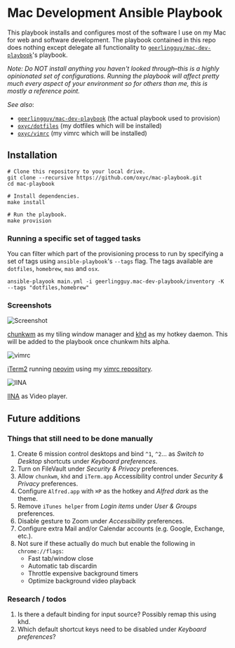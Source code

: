 # Mac Development Ansible Playbook

This playbook installs and configures most of the software I use on my Mac for web and software development. The playbook contained in this repo does nothing except delegate all functionality to [`geerlingguy/mac-dev-playbook`](https://github.com/geerlingguy/mac-dev-playbook)'s playbook.

*Note: Do NOT install anything you haven't looked through–this is a highly opinionated set of configurations. Running the playbook will affect pretty much every aspect of your environment so for others than me, this is mostly a reference point.*

*See also*:

- [`geerlingguy/mac-dev-playbook`](https://github.com/geerlingguy/mac-dev-playbook) (the actual playbook used to provision)
- [`oxyc/dotfiles`](https://github.com/oxyc/dotfiles) (my dotfiles which will be installed)
- [`oxyc/vimrc`](https://github.com/oxyc/vimrc) (my vimrc which will be installed)

## Installation

    # Clone this repository to your local drive.
    git clone --recursive https://github.com/oxyc/mac-playbook.git
    cd mac-playbook

    # Install dependencies.
    make install

    # Run the playbook.
    make provision

### Running a specific set of tagged tasks

You can filter which part of the provisioning process to run by specifying a set of tags using `ansible-playbook`'s `--tags` flag. The tags available are `dotfiles`, `homebrew`, `mas` and `osx`.

    ansible-playook main.yml -i geerlingguy.mac-dev-playbook/inventory -K --tags "dotfiles,homebrew"

### Screenshots

![Screenshot](http://i.imgur.com/XJjQx0C.jpg)

[chunkwm](https://github.com/koekeishiya/chunkwm) as my tiling window manager and [khd](https://github.com/koekeishiya/khd) as my hotkey daemon. This will be added to the playbook once chunkwm hits alpha.

![vimrc](http://i.imgur.com/MFYk8fT.jpg)

[iTerm2](https://www.iterm2.com/) running [neovim](https://neovim.io/) using my [vimrc repository](https://github.com/oxyc/vimrc).

![IINA](http://i.imgur.com/doIWf0i.jpg)

[IINA](https://lhc70000.github.io/iina/) as Video player.

## Future additions

### Things that still need to be done manually

1. Create 6 mission control desktops and bind `^1`, `^2`… as _Switch to Desktop_ shortcuts under _Keyboard preferences_.
1. Turn on FileVault under _Security & Privacy_ preferences.
1. Allow `chunkwm`, `khd` and `iTerm.app` Accessibility control under _Security & Privacy_ preferences.
1. Configure `Alfred.app` with `⌘P` as the hotkey and _Alfred dark_ as the theme.
1. Remove `iTunes helper` from _Login items_ under _User & Groups_ preferences.
1. Disable gesture to Zoom under _Accessibility_ preferences.
1. Configure extra Mail and/or Calendar accounts (e.g. Google, Exchange, etc.).
1. Not sure if these actually do much but enable the following in `chrome://flags`:
   - Fast tab/window close
   - Automatic tab discardin
   - Throttle expensive background timers
   - Optimize background video playback

### Research / todos

1. Is there a default binding for input source? Possibly remap this using khd.
1. Which default shortcut keys need to be disabled under _Keyboard preferences_?
